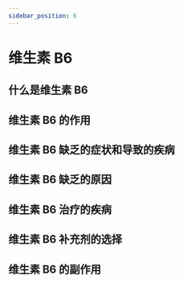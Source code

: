 ```yaml
---
sidebar_position: 6
---
```


# 维生素 B6

## 什么是维生素 B6

## 维生素 B6 的作用

## 维生素 B6 缺乏的症状和导致的疾病

## 维生素 B6 缺乏的原因

## 维生素 B6 治疗的疾病

## 维生素 B6 补充剂的选择

## 维生素 B6 的副作用
